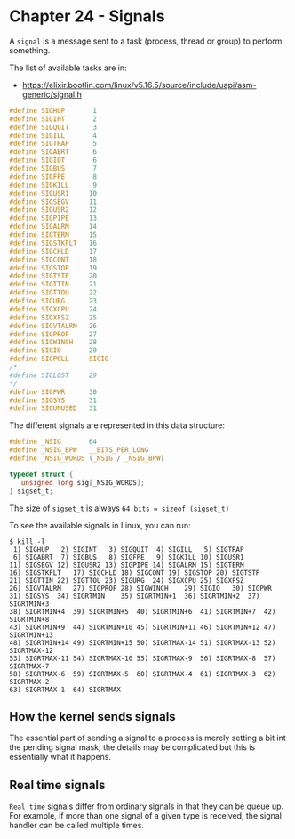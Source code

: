 
# Chapter 24 - Signals


A `signal` is a message sent to a task (process, thread or group) to perform
something.

The list of available tasks are in:

- https://elixir.bootlin.com/linux/v5.16.5/source/include/uapi/asm-generic/signal.h


```c
#define SIGHUP		 1
#define SIGINT		 2
#define SIGQUIT		 3
#define SIGILL		 4
#define SIGTRAP		 5
#define SIGABRT		 6
#define SIGIOT		 6
#define SIGBUS		 7
#define SIGFPE		 8
#define SIGKILL		 9
#define SIGUSR1		10
#define SIGSEGV		11
#define SIGUSR2		12
#define SIGPIPE		13
#define SIGALRM		14
#define SIGTERM		15
#define SIGSTKFLT	16
#define SIGCHLD		17
#define SIGCONT		18
#define SIGSTOP		19
#define SIGTSTP		20
#define SIGTTIN		21
#define SIGTTOU		22
#define SIGURG		23
#define SIGXCPU		24
#define SIGXFSZ		25
#define SIGVTALRM	26
#define SIGPROF		27
#define SIGWINCH	28
#define SIGIO		29
#define SIGPOLL		SIGIO
/*
#define SIGLOST		29
*/
#define SIGPWR		30
#define SIGSYS		31
#define	SIGUNUSED	31

```

The different signals are represented in this data structure:


```c
#define _NSIG		64
#define _NSIG_BPW	__BITS_PER_LONG
#define _NSIG_WORDS	(_NSIG / _NSIG_BPW)

typedef struct {
   unsigned long sig[_NSIG_WORDS];
} sigset_t;
```

The size of `sigset_t` is always `64 bits = sizeof (sigset_t)`

To see the available signals in Linux, you can run:

```shell
$ kill -l
 1) SIGHUP	 2) SIGINT	 3) SIGQUIT	 4) SIGILL	 5) SIGTRAP
 6) SIGABRT	 7) SIGBUS	 8) SIGFPE	 9) SIGKILL	10) SIGUSR1
11) SIGSEGV	12) SIGUSR2	13) SIGPIPE	14) SIGALRM	15) SIGTERM
16) SIGSTKFLT	17) SIGCHLD	18) SIGCONT	19) SIGSTOP	20) SIGTSTP
21) SIGTTIN	22) SIGTTOU	23) SIGURG	24) SIGXCPU	25) SIGXFSZ
26) SIGVTALRM	27) SIGPROF	28) SIGWINCH	29) SIGIO	30) SIGPWR
31) SIGSYS	34) SIGRTMIN	35) SIGRTMIN+1	36) SIGRTMIN+2	37) SIGRTMIN+3
38) SIGRTMIN+4	39) SIGRTMIN+5	40) SIGRTMIN+6	41) SIGRTMIN+7	42) SIGRTMIN+8
43) SIGRTMIN+9	44) SIGRTMIN+10	45) SIGRTMIN+11	46) SIGRTMIN+12	47) SIGRTMIN+13
48) SIGRTMIN+14	49) SIGRTMIN+15	50) SIGRTMAX-14	51) SIGRTMAX-13	52) SIGRTMAX-12
53) SIGRTMAX-11	54) SIGRTMAX-10	55) SIGRTMAX-9	56) SIGRTMAX-8	57) SIGRTMAX-7
58) SIGRTMAX-6	59) SIGRTMAX-5	60) SIGRTMAX-4	61) SIGRTMAX-3	62) SIGRTMAX-2
63) SIGRTMAX-1	64) SIGRTMAX
```

## How the kernel sends signals

The essential part of sending a signal to a process is merely setting a bit
int the pending signal mask; the details may be complicated but this is essentially
what it happens.


## Real time signals

`Real time` signals differ from ordinary signals in that they can be queue up.
For example, if more than one signal of a given type is received, the signal
handler can be called multiple times.

